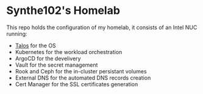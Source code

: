 # Synthe102's Homelab

This repo holds the configuration of my homelab, it consists of an Intel NUC running:

- [Talos](https://talos.dev) for the OS
- Kubernetes for the workload orchestration
- ArgoCD for the develivery
- Vault for the secret management
- Rook and Ceph for the in-cluster persistant volumes
- External DNS for the automated DNS records creation
- Cert Manager for the SSL certificates generation
